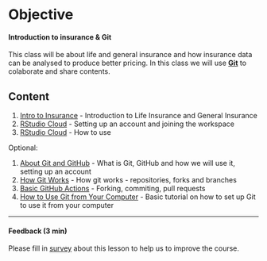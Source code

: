 # Objective
#### Introduction to insurance & Git ####
This class will be about life and general insurance and how insurance data can be analysed to produce better pricing.
In this class we will use [**Git**](Support/About_GIT.md) to colaborate and share contents. 

## Content
1) [Intro to Insurance](Support/01_About_Insurance.md) - Introduction to Life Insurance and General Insurance
2) [RStudio Cloud](Support/02_Setting_up_RStudio_Cloud.md) - Setting up an account and joining the workspace
3) [RStudio Cloud](Support/03_RStudio_cloud.md) - How to use

Optional:
1) [About Git and GitHub](Support/04_About_Git_and_Github.md) - What is Git, GitHub and how we will use it, setting up an account
2) [How Git Works](Support/05_How_Git_Works.md) - How git works - repositories, forks and branches
3) [Basic GitHub Actions](Support/06_Basic_GitHub_Actions.md) - Forking, commiting, pull requests
4) [How to Use Git from Your Computer](Support/07_How_to_Use_Git_from_Your_Computer.md) - Basic tutorial on how to set up Git to use it from your computer

----------------------------------------------
#### Feedback (3 min)

Please fill in [survey](https://forms.office.com/Pages/ResponsePage.aspx?id=unI2RwfNcUOirniLTGGEDmMCeqOOjBtIuObM18vXqrtUOFM1VFFNOE5OTzFWVlNaT1NDTzVNWlZOUy4u) about this lesson to help us to improve the course.